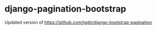 django-pagination-bootstrap
===========================

Updated version of https://github.com/tgdn/django-bootstrap-pagination
